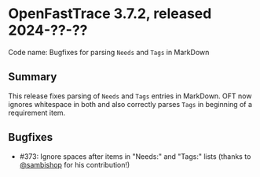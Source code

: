 # OpenFastTrace 3.7.2, released 2024-??-??

Code name: Bugfixes for parsing `Needs` and `Tags` in MarkDown

## Summary

This release fixes parsing of `Needs` and `Tags` entries in MarkDown. OFT now ignores whitespace in both and also correctly parses `Tags` in beginning of a requirement item.

## Bugfixes

* #373: Ignore spaces after items in "Needs:" and "Tags:" lists (thanks to [@sambishop](https://github.com/sambishop) for his contribution!)
